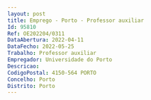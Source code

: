 ```yaml
--- 
layout: post
title: Emprego - Porto - Professor auxiliar
Id: 95810
Ref: OE202204/0311
DataAbertura: 2022-04-11
DataFecho: 2022-05-25
Trabalho: Professor auxiliar
Empregador: Universidade do Porto
Descricao:  
CodigoPostal: 4150-564 PORTO
Concelho: Porto
Distrito: Porto
--- 
```


